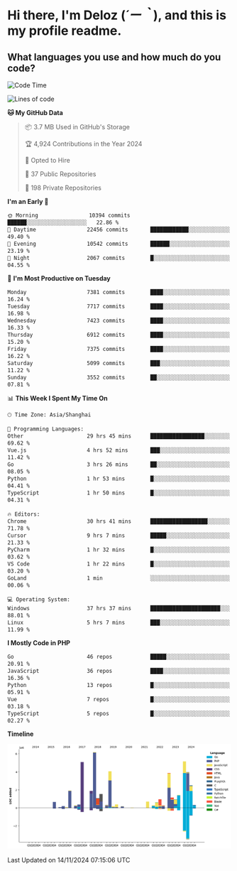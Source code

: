 # **Hi there, I'm Deloz (*´ー｀*), and this is my profile readme.**

## **What languages you use and how much do you code?**

<!--START_SECTION:waka-->
![Code Time](http://img.shields.io/badge/Code%20Time-5%2C042%20hrs%2039%20mins-blue)

![Lines of code](https://img.shields.io/badge/From%20Hello%20World%20I%27ve%20Written-46.5%20million%20lines%20of%20code-blue)

**🐱 My GitHub Data** 

> 📦 3.7 MB Used in GitHub's Storage 
 > 
> 🏆 4,924 Contributions in the Year 2024
 > 
> 💼 Opted to Hire
 > 
> 📜 37 Public Repositories 
 > 
> 🔑 198 Private Repositories 
 > 
**I'm an Early 🐤** 

```text
🌞 Morning                10394 commits       ██████░░░░░░░░░░░░░░░░░░░   22.86 % 
🌆 Daytime                22456 commits       ████████████░░░░░░░░░░░░░   49.40 % 
🌃 Evening                10542 commits       ██████░░░░░░░░░░░░░░░░░░░   23.19 % 
🌙 Night                  2067 commits        █░░░░░░░░░░░░░░░░░░░░░░░░   04.55 % 
```
📅 **I'm Most Productive on Tuesday** 

```text
Monday                   7381 commits        ████░░░░░░░░░░░░░░░░░░░░░   16.24 % 
Tuesday                  7717 commits        ████░░░░░░░░░░░░░░░░░░░░░   16.98 % 
Wednesday                7423 commits        ████░░░░░░░░░░░░░░░░░░░░░   16.33 % 
Thursday                 6912 commits        ████░░░░░░░░░░░░░░░░░░░░░   15.20 % 
Friday                   7375 commits        ████░░░░░░░░░░░░░░░░░░░░░   16.22 % 
Saturday                 5099 commits        ███░░░░░░░░░░░░░░░░░░░░░░   11.22 % 
Sunday                   3552 commits        ██░░░░░░░░░░░░░░░░░░░░░░░   07.81 % 
```


📊 **This Week I Spent My Time On** 

```text
🕑︎ Time Zone: Asia/Shanghai

💬 Programming Languages: 
Other                    29 hrs 45 mins      █████████████████░░░░░░░░   69.62 % 
Vue.js                   4 hrs 52 mins       ███░░░░░░░░░░░░░░░░░░░░░░   11.42 % 
Go                       3 hrs 26 mins       ██░░░░░░░░░░░░░░░░░░░░░░░   08.05 % 
Python                   1 hr 53 mins        █░░░░░░░░░░░░░░░░░░░░░░░░   04.41 % 
TypeScript               1 hr 50 mins        █░░░░░░░░░░░░░░░░░░░░░░░░   04.31 % 

🔥 Editors: 
Chrome                   30 hrs 41 mins      ██████████████████░░░░░░░   71.78 % 
Cursor                   9 hrs 7 mins        █████░░░░░░░░░░░░░░░░░░░░   21.33 % 
PyCharm                  1 hr 32 mins        █░░░░░░░░░░░░░░░░░░░░░░░░   03.62 % 
VS Code                  1 hr 22 mins        █░░░░░░░░░░░░░░░░░░░░░░░░   03.20 % 
GoLand                   1 min               ░░░░░░░░░░░░░░░░░░░░░░░░░   00.06 % 

💻 Operating System: 
Windows                  37 hrs 37 mins      ██████████████████████░░░   88.01 % 
Linux                    5 hrs 7 mins        ███░░░░░░░░░░░░░░░░░░░░░░   11.99 % 
```

**I Mostly Code in PHP** 

```text
Go                       46 repos            █████░░░░░░░░░░░░░░░░░░░░   20.91 % 
JavaScript               36 repos            ████░░░░░░░░░░░░░░░░░░░░░   16.36 % 
Python                   13 repos            █░░░░░░░░░░░░░░░░░░░░░░░░   05.91 % 
Vue                      7 repos             █░░░░░░░░░░░░░░░░░░░░░░░░   03.18 % 
TypeScript               5 repos             █░░░░░░░░░░░░░░░░░░░░░░░░   02.27 % 
```



**Timeline**

![Lines of Code chart](https://raw.githubusercontent.com/deloz/deloz/main/assets/bar_graph.png)


 Last Updated on 14/11/2024 07:15:06 UTC
<!--END_SECTION:waka-->
